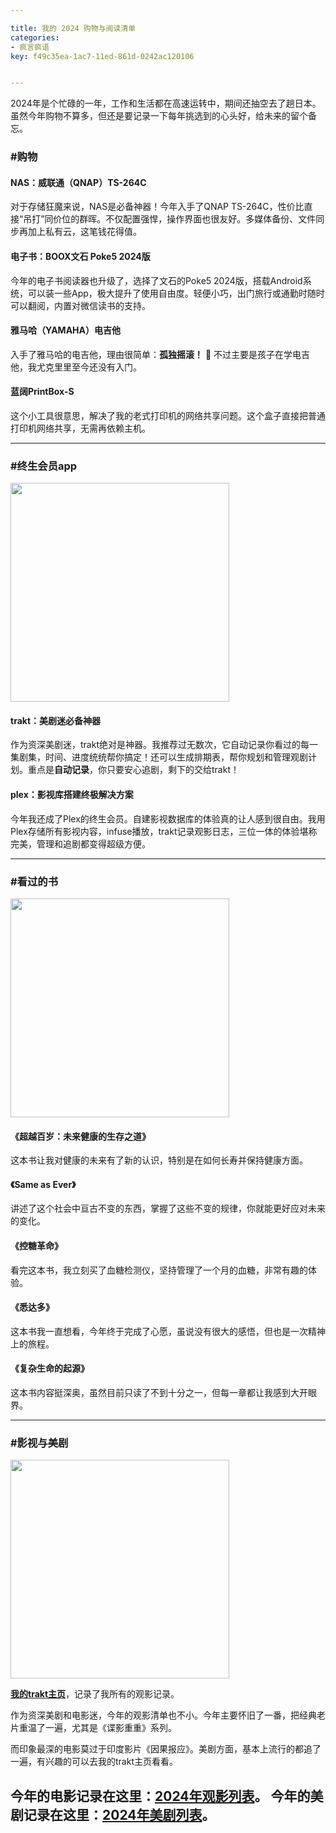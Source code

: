 ```yaml
---

title: 我的 2024 购物与阅读清单
categories:
- 疯言疯语
key: f49c35ea-1ac7-11ed-861d-0242ac120106


---
```



2024年是个忙碌的一年，工作和生活都在高速运转中，期间还抽空去了趟日本。虽然今年购物不算多，但还是要记录一下每年挑选到的心头好，给未来的留个备忘。

### #购物

#### **NAS：威联通（QNAP）TS-264C**
对于存储狂魔来说，NAS是必备神器！今年入手了QNAP TS-264C，性价比直接“吊打”同价位的群晖。不仅配置强悍，操作界面也很友好。多媒体备份、文件同步再加上私有云，这笔钱花得值。

#### **电子书：BOOX文石 Poke5 2024版**
今年的电子书阅读器也升级了，选择了文石的Poke5 2024版，搭载Android系统，可以装一些App，极大提升了使用自由度。轻便小巧，出门旅行或通勤时随时可以翻阅，内置对微信读书的支持。

#### **雅马哈（YAMAHA）电吉他**
入手了雅马哈的电吉他，理由很简单：**孤独摇滚！** 🤣 不过主要是孩子在学电吉他，我尤克里里至今还没有入门。

#### **蓝阔PrintBox-S**
这个小工具很意思，解决了我的老式打印机的网络共享问题。这个盒子直接把普通打印机网络共享，无需再依赖主机。

---

### #终生会员app

<img src="https://images.animesdata.com/news/2024/10/16/SCR-20241016-kkjy.jpeg" width="350" />

#### **trakt：美剧迷必备神器**
作为资深美剧迷，trakt绝对是神器。我推荐过无数次，它自动记录你看过的每一集剧集，时间、进度统统帮你搞定！还可以生成排期表，帮你规划和管理观剧计划。重点是**自动记录**，你只要安心追剧，剩下的交给trakt！

#### **plex：影视库搭建终极解决方案**
今年我还成了Plex的终生会员。自建影视数据库的体验真的让人感到很自由。我用Plex存储所有影视内容，infuse播放，trakt记录观影日志，三位一体的体验堪称完美，管理和追剧都变得超级方便。

---

### #看过的书

<img src="https://images.animesdata.com/news/2024/10/16/s34689136.jpg" width="350" />

#### **《超越百岁：未来健康的生存之道》**
这本书让我对健康的未来有了新的认识，特别是在如何长寿并保持健康方面。

#### **《Same as Ever》**
讲述了这个社会中亘古不变的东西，掌握了这些不变的规律，你就能更好应对未来的变化。

#### **《控糖革命》**
看完这本书，我立刻买了血糖检测仪，坚持管理了一个月的血糖，非常有趣的体验。

#### **《悉达多》**
这本书我一直想看，今年终于完成了心愿，虽说没有很大的感悟，但也是一次精神上的旅程。

#### **《复杂生命的起源》**
这本书内容挺深奥，虽然目前只读了不到十分之一，但每一章都让我感到大开眼界。

---

### #影视与美剧

<img src="https://images.animesdata.com/news/2024/10/16/p2913114123.webp" width="350" />

**[我的trakt主页](https://trakt.tv/users/acwind)**，记录了我所有的观影记录。

作为资深美剧和电影迷，今年的观影清单也不小。今年主要怀旧了一番，把经典老片重温了一遍，尤其是《谍影重重》系列。

而印象最深的电影莫过于印度影片《因果报应》。美剧方面，基本上流行的都追了一遍，有兴趣的可以去我的trakt主页看看。

今年的电影记录在这里：**[2024年观影列表](https://trakt.tv/users/acwind/history/movies)**。
今年的美剧记录在这里：**[2024年美剧列表](https://trakt.tv/users/acwind/history/episodes)**。
---









